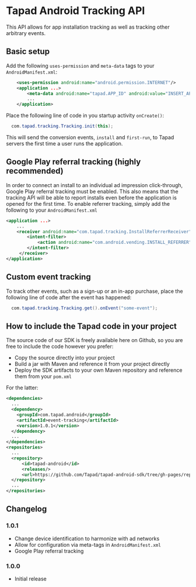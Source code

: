 # Tapad Android Tracking API
This API allows for app installation tracking as well as tracking other arbitrary events.

## Basic setup

Add the following `uses-permission` and `meta-data` tags to your `AndroidManifest.xml`:

```xml
    <uses-permission android:name="android.permission.INTERNET"/>
	<application ...>
        <meta-data android:name="tapad.APP_ID" android:value="INSERT_APP_ID_HERE"/>
        ... 
    </application>
```

Place the following line of code in you startup activity `onCreate()`:

```java
  com.tapad.tracking.Tracking.init(this);
```

This will send the conversion events, `install` and `first-run`, to Tapad servers the first time a user runs the application.


## Google Play referral tracking (highly recommended)

In order to connect an install to an individual ad impression click-through, Google Play referral tracking must be enabled. This also means that the tracking API will be able to report installs even before the application is opened for the first time. To enable referrer tracking, simply add the following to your `AndroidManifest.xml`

```xml
<application ...>
	...		
	<receiver android:name="com.tapad.tracking.InstallReferrerReceiver" android:exported="true">
    	<intent-filter>
        	<action android:name="com.android.vending.INSTALL_REFERRER"/>
        </intent-filter>
     </receiver>
</application>
```

## Custom event tracking
To track other events, such as a sign-up or an in-app purchase, place the following line of code after the event has happened:

```java
  com.tapad.tracking.Tracking.get().onEvent("some-event");
```

## How to include the Tapad code in your project
The source code of our SDK is freely available here on Github, so you are free to include the code however you prefer:

* Copy the source directly into your project
* Build a jar with Maven and reference it from your project directly
* Deploy the SDK artifacts to your own Maven repository and reference them from your `pom.xml`

For the latter:


```xml
<dependencies>
  ...
  <dependency>
    <groupId>com.tapad.android</groupId>
    <artifactId>event-tracking</artifactId>
    <version>1.0.1</version>
  </dependency>
  ...
</dependencies>
<repositories>
  ...
  <repository>
      <id>tapad-android</id>
      <releases/>
      <url>https://github.com/Tapad/tapad-android-sdk/tree/gh-pages/repository/releases</url>
  </repository>
  ...
</repositories>

```

## Changelog

### 1.0.1
* Change device identification to harmonize with ad networks
* Allow for configuration via meta-tags in `AndroidManifest.xml`
* Google Play referral tracking

### 1.0.0
* Initial release